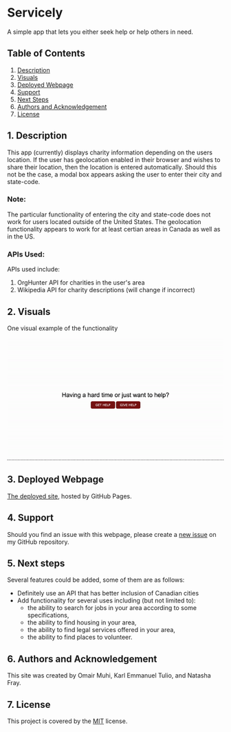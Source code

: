 # Servicely
A simple app that lets you either seek help or help others in need.

## Table of Contents
1. [ Description ](#desc)
2. [ Visuals ](#visuals)
3. [ Deployed Webpage ](#deployed)
4. [ Support ](#support)
5. [ Next Steps ](#next_steps)
6. [ Authors and Acknowledgement ](#acknowledge)
7. [ License ](#license)

<a name="desc"></a>
## 1. Description
This app (currently) displays charity information depending on the users location. If the user has geolocation enabled in their browser and wishes to share their location, then the location is entered automatically. Should this not be the case, a modal box appears asking the user to enter their city and state-code. 

### Note:
The particular functionality of entering the city and state-code does not work for users located outside of the United States. The geolocation functionality appears to work for at least certian areas in Canada as well as in the US.

### APIs Used:
APIs used include:
1. OrgHunter API for charities in the user's area
1. Wikipedia API for charity descriptions (will change if incorrect) 

<a name="visuals"></a>
## 2. Visuals
One visual example of the functionality

![Visual](visual.gif)

<a name="deployed"></a>
## 3. Deployed Webpage
[The deployed site](#), hosted by GitHub Pages.

<a name="support"></a>
## 4. Support
Should you find an issue with this webpage, please create a [new issue](https://github.com/fulcrum-ctrl/Project-1-/issues/new/choose) on my GitHub repository.

<a name="next_steps"></a>
## 5. Next steps
Several features could be added, some of them are as follows:
* Definitely use an API that has better inclusion of Canadian cities
* Add functionality for several uses including (but not limited to):
    + the ability to search for jobs in your area according to some specifications,
    + the ability to find housing in your area,
    + the ability to find legal services offered in your area,
    + the ability to find places to volunteer.

<a name="acknowledge"></a>
## 6. Authors and Acknowledgement
This site was created by Omair Muhi, Karl Emmanuel Tulio, and Natasha Fray.

<a name="license"></a>
## 7. License
This project is covered by the [MIT](LICENSE) license.

